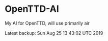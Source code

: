 # OpenTTD-AI
My AI for OpenTTD, will use primarily air

Latest backup: Sun Aug 25 13:43:02 UTC 2019
